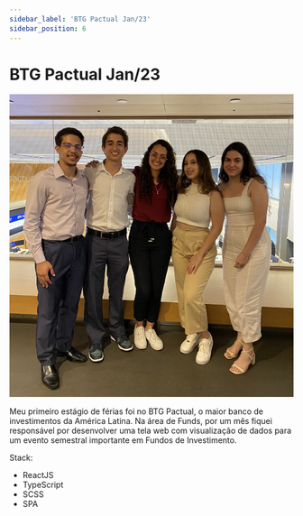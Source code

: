 ```yaml
---
sidebar_label: 'BTG Pactual Jan/23'
sidebar_position: 6
---
```


# BTG Pactual Jan/23

![BTG 01](../../static/img/btg_1.JPG)


Meu primeiro estágio de férias foi no BTG Pactual, o maior banco de investimentos da América Latina. Na área de Funds, por um mês fiquei responsável por desenvolver uma tela web com visualização de dados para um evento semestral importante em Fundos de Investimento. 

Stack: 
* ReactJS
* TypeScript
* SCSS
* SPA 

